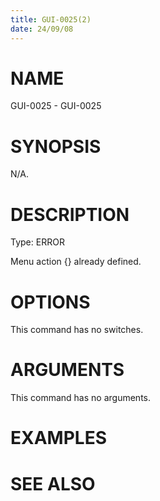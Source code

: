 ```yaml
---
title: GUI-0025(2)
date: 24/09/08
---
```


# NAME

GUI-0025 - GUI-0025

# SYNOPSIS

N/A.

# DESCRIPTION

Type: ERROR

Menu action {} already defined.

# OPTIONS

This command has no switches.

# ARGUMENTS

This command has no arguments.

# EXAMPLES

# SEE ALSO
